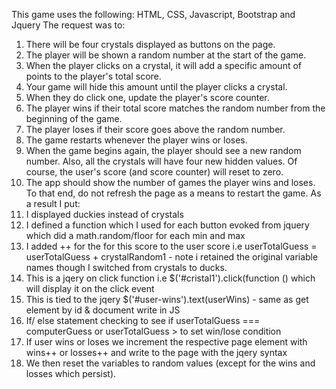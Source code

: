This game uses the following:
HTML, CSS, Javascript, Bootstrap and Jquery
The request was to:
1. There will be four crystals displayed as buttons on the page.
2. The player will be shown a random number at the start of the game.
3. When the player clicks on a crystal, it will add a specific amount of points to the player's total score. 
4. Your game will hide this amount until the player clicks a crystal.
5. When they do click one, update the player's score counter.
6. The player wins if their total score matches the random number from the beginning of the game.
7. The player loses if their score goes above the random number.
8. The game restarts whenever the player wins or loses.
9. When the game begins again, the player should see a new random number. Also, all the crystals will have four new hidden values. Of course, the user's score (and score counter) will reset to zero.
10. The app should show the number of games the player wins and loses. To that end, do not refresh the page as a means to restart the game.
As a result I put:
1. I displayed duckies instead of crystals
2. I defined a function which I used for each button evoked from jquery which did a math.random/floor for each min and max
3. I added ++ for the for this score to the user score i.e userTotalGuess = userTotalGuess + crystalRandom1 - note i retained the original variable names though I switched from crystals to ducks.
4. This is a jqery on click function i.e $('#cristal1').click(function () which will display it on the click event
5. This is tied to the jqery $('#user-wins').text(userWins) - same as get element by id & document write in JS
6. If/ else statement checking to see if userTotalGuess === computerGuess or userTotalGuess > to set win/lose condition
7. If user wins or loses we increment the respective page element with wins++ or losses++ and write to the page with the jqery syntax
8. We then reset the variables to random values (except for the wins and losses which persist).
